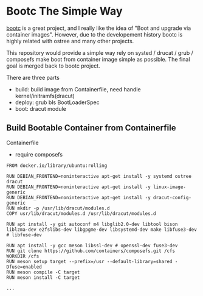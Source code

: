 # Bootc The Simple Way

[bootc](https://github.com/containers/bootc) is a great project, and I really like the idea of "Boot and upgrade via container images".
However, due to the developement history bootc is highly related with ostree and many other projects.

This repository would provide a simple way rely on systed / drucat / grub / composefs make boot from container image simple as possible.
The final goal is merged back to bootc project.

There are three parts

- build: build image from Containerfile, need handle kernel/initramfs(dracut)
- deploy: grub bls BootLoaderSpec
- boot: dracut module

## Build Bootable Container from Containerfile

Containerfile

- require composefs

```
FROM docker.io/library/ubuntu:rolling

RUN DEBIAN_FRONTEND=noninteractive apt-get install -y systemd ostree dracut
RUN DEBIAN_FRONTEND=noninteractive apt-get install -y linux-image-generic
RUN DEBIAN_FRONTEND=noninteractive apt-get install -y dracut-config-generic
RUN mkdir -p /usr/lib/dracut/modules.d
COPY usr/lib/dracut/modules.d /usr/lib/dracut/modules.d

RUN apt install -y git autoconf m4 libglib2.0-dev libtool bison liblzma-dev e2fslibs-dev libgpgme-dev libsystemd-dev make libfuse3-dev
# libfuse-dev

RUN apt install -y gcc meson libssl-dev # openssl-dev fuse3-dev
RUN git clone https://github.com/containers/composefs.git /cfs
WORKDIR /cfs
RUN meson setup target --prefix=/usr --default-library=shared -Dfuse=enabled
RUN meson compile -C target
RUN meson install -C target

...
```


